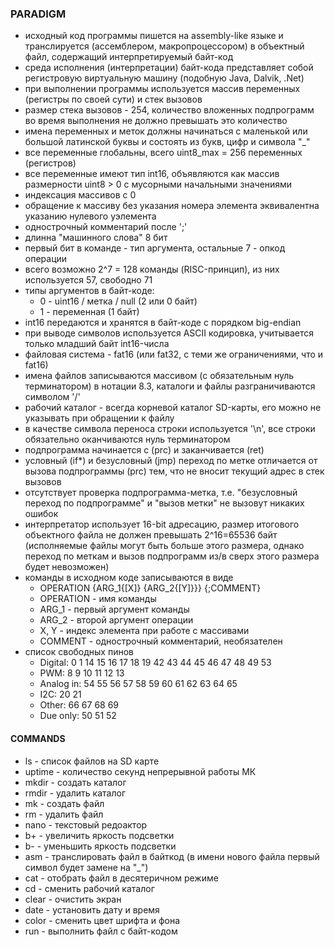 ﻿### PARADIGM

- исходный код программы пишется на assembly-like языке и транслируется (ассемблером, макропроцессором) в объектный файл, содержащий интерпретируемый байт-код
- среда исполнения (интерпретации) байт-кода представляет собой регистровую виртуальную машину (подобную Java, Dalvik, .Net)
- при выполнении программы используется массив переменных (регистры по своей сути) и стек вызовов
- размер стека вызовов - 254, количество вложенных подпрограмм во время выполнения не должно превышать это количество
- имена переменных и меток должны начинаться с маленькой или большой латинской буквы и состоять из букв, цифр и символа "_"
- все переменные глобальны, всего uint8_max = 256 переменных (регистров)
- все переменные имеют тип int16, объявляются как массив размерности uint8 > 0 с мусорными начальными значениями
- индексация массивов с 0
- обращение к массиву без указания номера элемента эквивалентна указанию нулевого уэлемента
- однострочный комментарий после ';'
- длинна "машинного слова" 8 бит
- первый бит в команде - тип аргумента, остальные 7 - опкод операции
- всего возможно 2^7 = 128 команды (RISC-принцип), из них используется 57, свободно 71
- типы аргументов в байт-коде: 
	- 0 - uint16 / метка / null (2 или 0 байт)
	- 1 - переменная (1 байт) 
- int16 передаются и хранятся в байт-коде с порядком big-endian
- при выводе символов используется ASCII кодировка, учитывается только младший байт int16-числа
- файловая система - fat16 (или fat32, с теми же ограничениями, что и fat16)
- имена файлов записываются массивом (с обязательным нуль терминатором) в нотации 8.3, каталоги и файлы разграничиваются символом '/'
- рабочий каталог - всегда корневой каталог SD-карты, его можно не указывать при обращении к файлу
- в качестве символа переноса строки используется '\n', все строки обязательно оканчиваются нуль терминатором
- подпрограмма начинается с (prс) и заканчивается (ret)
- условный (if*) и безусловный (jmp) переход по метке отличается от вызова подпрограммы (prc) тем, что не вносит текущий адрес в стек вызовов
- отсутствует проверка подпрограмма-метка, т.е. "безусловный переход по подпрограмме" и "вызов метки" не вызовут никаких ошибок
- интерпретатор использует 16-bit адресацию, размер итогового объектного файла не должен превышать 2^16=65536 байт (исполняемые файлы могут быть больше этого размера, однако переход по меткам и вызов подпрограмм из/в сверх этого размера будет невозможен)
- команды в исходном коде записываются в виде 
	- OPERATION {ARG_1{\[X]} {ARG_2{[Y]}}} {;COMMENT}
	- OPERATION - имя команды
	- ARG_1 - первый аргумент команды
	- ARG_2 - второй аргумент операции
	- X, Y - индекс элемента при работе с массивами
	- COMMENT - однострочный комментарий, необязателен
- список свободных пинов
	- Digital: 0 1 14 15 16 17 18 19 42 43 44 45 46 47 48 49 53
	- PWM: 8 9 10 11 12 13
	- Analog in: 54 55 56 57 58 59 60 61 62 63 64 65
	- I2C: 20 21
	- Other: 66 67 68 69
	- Due only: 50 51 52

#### COMMANDS

- ls - список файлов на SD карте
- uptime - количество секунд непрерывной работы МК
- mkdir - создать каталог
- rmdir - удалить каталог
- mk - создать файл
- rm - удалить файл
- nano - текстовый редоактор
- b+ - увеличить яркость подсветки
- b- - уменьшить яркость подсветки
- asm - транслировать файл в байткод (в имени нового файла первый символ будет замене на "_")
- cat - отобрать файл в десятеричном режиме
- cd - сменить рабочий каталог
- clear - очистить экран
- date - установить дату и время
- color - сменить цвет шрифта и фона
- run - выполнить файл с байт-кодом
